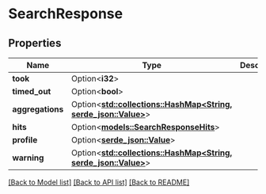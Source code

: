 # SearchResponse

## Properties

Name | Type | Description | Notes
------------ | ------------- | ------------- | -------------
**took** | Option<**i32**> |  | [optional]
**timed_out** | Option<**bool**> |  | [optional]
**aggregations** | Option<[**std::collections::HashMap<String, serde_json::Value>**](serde_json::Value.md)> |  | [optional]
**hits** | Option<[**models::SearchResponseHits**](searchResponse_hits.md)> |  | [optional]
**profile** | Option<[**serde_json::Value**](.md)> |  | [optional]
**warning** | Option<[**std::collections::HashMap<String, serde_json::Value>**](serde_json::Value.md)> |  | [optional]

[[Back to Model list]](../README.md#documentation-for-models) [[Back to API list]](../README.md#documentation-for-api-endpoints) [[Back to README]](../README.md)


